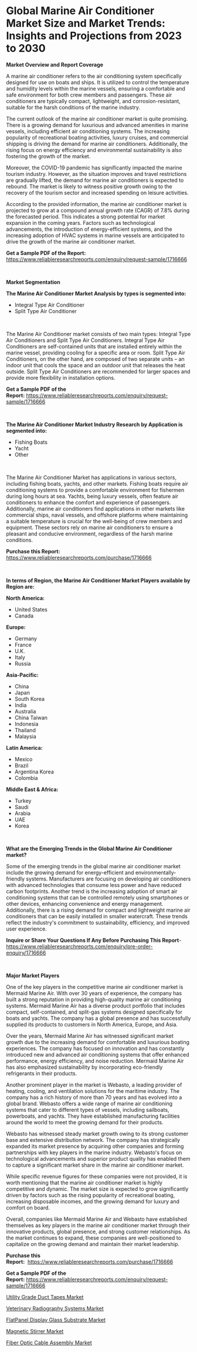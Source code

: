<p><h1>Global Marine Air Conditioner Market Size and Market Trends: Insights and Projections from 2023 to 2030</h1></p><p><strong>Market Overview and Report Coverage</strong></p>
<p><p>A marine air conditioner refers to the air conditioning system specifically designed for use on boats and ships. It is utilized to control the temperature and humidity levels within the marine vessels, ensuring a comfortable and safe environment for both crew members and passengers. These air conditioners are typically compact, lightweight, and corrosion-resistant, suitable for the harsh conditions of the marine industry.</p><p>The current outlook of the marine air conditioner market is quite promising. There is a growing demand for luxurious and advanced amenities in marine vessels, including efficient air conditioning systems. The increasing popularity of recreational boating activities, luxury cruises, and commercial shipping is driving the demand for marine air conditioners. Additionally, the rising focus on energy efficiency and environmental sustainability is also fostering the growth of the market.</p><p>Moreover, the COVID-19 pandemic has significantly impacted the marine tourism industry. However, as the situation improves and travel restrictions are gradually lifted, the demand for marine air conditioners is expected to rebound. The market is likely to witness positive growth owing to the recovery of the tourism sector and increased spending on leisure activities.</p><p>According to the provided information, the marine air conditioner market is projected to grow at a compound annual growth rate (CAGR) of 7.8% during the forecasted period. This indicates a strong potential for market expansion in the coming years. Factors such as technological advancements, the introduction of energy-efficient systems, and the increasing adoption of HVAC systems in marine vessels are anticipated to drive the growth of the marine air conditioner market.</p></p>
<p><strong>Get a Sample PDF of the Report:</strong> <a href="https://www.reliableresearchreports.com/enquiry/request-sample/1716666">https://www.reliableresearchreports.com/enquiry/request-sample/1716666</a></p>
<p>&nbsp;</p>
<p><strong>Market Segmentation</strong></p>
<p><strong>The Marine Air Conditioner Market Analysis by types is segmented into:</strong></p>
<p><ul><li>Integral Type Air Conditioner</li><li>Split Type Air Conditioner</li></ul></p>
<p>&nbsp;</p>
<p><p>The Marine Air Conditioner market consists of two main types: Integral Type Air Conditioners and Split Type Air Conditioners. Integral Type Air Conditioners are self-contained units that are installed entirely within the marine vessel, providing cooling for a specific area or room. Split Type Air Conditioners, on the other hand, are composed of two separate units – an indoor unit that cools the space and an outdoor unit that releases the heat outside. Split Type Air Conditioners are recommended for larger spaces and provide more flexibility in installation options.</p></p>
<p><strong>Get a Sample PDF of the Report:</strong>&nbsp;<a href="https://www.reliableresearchreports.com/enquiry/request-sample/1716666">https://www.reliableresearchreports.com/enquiry/request-sample/1716666</a></p>
<p>&nbsp;</p>
<p><strong>The Marine Air Conditioner Market Industry Research by Application is segmented into:</strong></p>
<p><ul><li>Fishing Boats</li><li>Yacht</li><li>Other</li></ul></p>
<p>&nbsp;</p>
<p><p>The Marine Air Conditioner Market has applications in various sectors, including fishing boats, yachts, and other markets. Fishing boats require air conditioning systems to provide a comfortable environment for fishermen during long hours at sea. Yachts, being luxury vessels, often feature air conditioners to enhance the comfort and experience of passengers. Additionally, marine air conditioners find applications in other markets like commercial ships, naval vessels, and offshore platforms where maintaining a suitable temperature is crucial for the well-being of crew members and equipment. These sectors rely on marine air conditioners to ensure a pleasant and conducive environment, regardless of the harsh marine conditions.</p></p>
<p><strong>Purchase this Report:</strong>&nbsp; <a href="https://www.reliableresearchreports.com/purchase/1716666">https://www.reliableresearchreports.com/purchase/1716666</a></p>
<p>&nbsp;</p>
<p><strong>In terms of Region, the Marine Air Conditioner Market Players available by Region are:</strong></p>
<p>
    <p> <strong> North America: </strong>
        <ul>
            <li>United States</li>
            <li>Canada</li>
        </ul>
        </p> 
    <p> <strong> Europe: </strong>
        <ul>
            <li>Germany</li>
            <li>France</li>
            <li>U.K.</li>
            <li>Italy</li>
            <li>Russia</li>
        </ul>
        </p> 
    <p> <strong> Asia-Pacific: </strong>
        <ul>
            <li>China</li>
            <li>Japan</li>
            <li>South Korea</li>
            <li>India</li>
            <li>Australia</li>
            <li>China Taiwan</li>
            <li>Indonesia</li>
            <li>Thailand</li>
            <li>Malaysia</li>
        </ul>
        </p> 
    <p> <strong> Latin America: </strong>
        <ul>
            <li>Mexico</li>
            <li>Brazil</li>
            <li>Argentina Korea</li>
            <li>Colombia</li>
        </ul>
        </p> 
    <p> <strong> Middle East & Africa: </strong>
        <ul>
            <li>Turkey</li>
            <li>Saudi</li>
            <li>Arabia</li>
            <li>UAE</li>
            <li>Korea</li>
        </ul>
    </p>
    </p>
<p>&nbsp;</p>
<p><strong>What are the Emerging Trends in the Global Marine Air Conditioner market?</strong></p>
<p><p>Some of the emerging trends in the global marine air conditioner market include the growing demand for energy-efficient and environmentally-friendly systems. Manufacturers are focusing on developing air conditioners with advanced technologies that consume less power and have reduced carbon footprints. Another trend is the increasing adoption of smart air conditioning systems that can be controlled remotely using smartphones or other devices, enhancing convenience and energy management. Additionally, there is a rising demand for compact and lightweight marine air conditioners that can be easily installed in smaller watercraft. These trends reflect the industry's commitment to sustainability, efficiency, and improved user experience.</p></p>
<p><strong>Inquire or Share Your Questions If Any Before Purchasing This Report</strong>- <a href="https://www.reliableresearchreports.com/enquiry/pre-order-enquiry/1716666">https://www.reliableresearchreports.com/enquiry/pre-order-enquiry/1716666</a></p>
<p>&nbsp;</p>
<p><strong>Major Market Players</strong></p>
<p><p>One of the key players in the competitive marine air conditioner market is Mermaid Marine Air. With over 30 years of experience, the company has built a strong reputation in providing high-quality marine air conditioning systems. Mermaid Marine Air has a diverse product portfolio that includes compact, self-contained, and split-gas systems designed specifically for boats and yachts. The company has a global presence and has successfully supplied its products to customers in North America, Europe, and Asia.</p><p>Over the years, Mermaid Marine Air has witnessed significant market growth due to the increasing demand for comfortable and luxurious boating experiences. The company has focused on innovation and has constantly introduced new and advanced air conditioning systems that offer enhanced performance, energy efficiency, and noise reduction. Mermaid Marine Air has also emphasized sustainability by incorporating eco-friendly refrigerants in their products.</p><p>Another prominent player in the market is Webasto, a leading provider of heating, cooling, and ventilation solutions for the maritime industry. The company has a rich history of more than 70 years and has evolved into a global brand. Webasto offers a wide range of marine air conditioning systems that cater to different types of vessels, including sailboats, powerboats, and yachts. They have established manufacturing facilities around the world to meet the growing demand for their products.</p><p>Webasto has witnessed steady market growth owing to its strong customer base and extensive distribution network. The company has strategically expanded its market presence by acquiring other companies and forming partnerships with key players in the marine industry. Webasto's focus on technological advancements and superior product quality has enabled them to capture a significant market share in the marine air conditioner market.</p><p>While specific revenue figures for these companies were not provided, it is worth mentioning that the marine air conditioner market is highly competitive and dynamic. The market size is expected to grow significantly driven by factors such as the rising popularity of recreational boating, increasing disposable incomes, and the growing demand for luxury and comfort on board.</p><p>Overall, companies like Mermaid Marine Air and Webasto have established themselves as key players in the marine air conditioner market through their innovative products, global presence, and strong customer relationships. As the market continues to expand, these companies are well-positioned to capitalize on the growing demand and maintain their market leadership.</p></p>
<p><strong>Purchase this Report:</strong>&nbsp;&nbsp;<a href="https://www.reliableresearchreports.com/purchase/1716666">https://www.reliableresearchreports.com/purchase/1716666</a></p>
<p></p>
<p><strong>Get a Sample PDF of the Report:</strong>&nbsp;<a href="https://www.reliableresearchreports.com/enquiry/request-sample/1716666">https://www.reliableresearchreports.com/enquiry/request-sample/1716666</a></p>
<p><p><a href="https://medium.com/@tobyyundt2023/utility-grade-duct-tapes-market-insights-into-market-cagr-market-trends-and-growth-strategies-51ee846a36a2">Utility Grade Duct Tapes Market</a></p><p><a href="https://medium.com/@kimzemlak1955/veterinary-radiography-systems-market-insight-market-trends-growth-forecasted-from-2023-to-2030-5cd7f32c7187">Veterinary Radiography Systems Market</a></p><p><a href="https://www.linkedin.com/pulse/flatpanel-display-glass-substrate-market-size-share/">FlatPanel Display Glass Substrate Market</a></p><p><a href="https://www.linkedin.com/pulse/magnetic-stirrer-market-research-report-provides/">Magnetic Stirrer Market</a></p><p><a href="https://www.linkedin.com/pulse/fiber-optic-cable-assembly-market-insights-players-forecast/">Fiber Optic Cable Assembly Market</a></p></p>